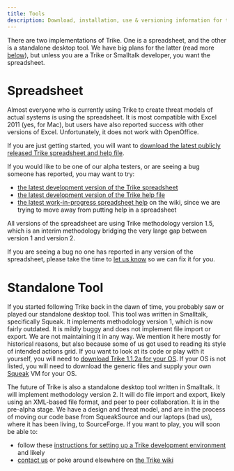 ```yaml
---
title: Tools
description: Download, installation, use & versioning information for the Trike tool.
---
```


There are two implementations of Trike.  One is a spreadsheet, and the other is a standalone desktop tool.  We have big plans for the latter (read more [below](#standalone)), but unless you are a Trike or Smalltalk developer, you want the spreadsheet.

# <a name="spreadsheet">Spreadsheet</a>

Almost everyone who is currently using Trike to create threat models of actual systems is using the spreadsheet.  It is most compatible with Excel 2011 (yes, for Mac), but users have also reported success with other versions of Excel.  Unfortunately, it does not work with OpenOffice.
	
If you are just getting started, you will want to [download the latest publicly released Trike spreadsheet and help file](http://sourceforge.net/projects/trike/files/latest/download?source=files).
	
If you would like to be one of our alpha testers, or are seeing a bug someone has reported, you may want to try:
* [the latest development version of the Trike spreadsheet](https://sourceforge.net/p/trike/code/HEAD/tree/spreadsheet/trunk/src/Trike.xlsx)
* [the latest development version of the Trike help file](https://sourceforge.net/p/trike/code/HEAD/tree/spreadsheet/trunk/docs/help/TrikeHelp.xlsx)
* [the latest work-in-progress spreadsheet help](https://sourceforge.net/apps/trac/trike/wiki/Spreadsheet%20Help) on the wiki, since we are trying to move away from putting help in a spreadsheet

All versions of the spreadsheet are using Trike methodology version 1.5, which is an interim methodology bridging the very large gap between version 1 and version 2.
	
If you are seeing a bug no one has reported in any version of the spreadsheet, please take the time to [let us know](contact.shtml) so we can fix it for you.

# <a name="standalone">Standalone Tool</a>

If you started following Trike back in the dawn of time, you probably saw or played our standalone desktop tool.  This tool was written in Smalltalk, specifically Squeak.  It implements methodology version 1, which is now fairly outdated.  It is mildly buggy and does not implement file import or export.  We are not maintaining it in any way.  We mention it here mostly for historical reasons, but also because some of us got used to reading its style of intended actions grid.  If you want to look at its code or play with it yourself, you will need to [download Trike 1.1.2a for your OS](https://sourceforge.net/projects/trike/files/trike/1.1.2a/).  If your OS is not listed, you will need to download the generic files and supply your own [Squeak](http://www.squeak.org/) VM for your OS. 

The future of Trike is also a standalone desktop tool written in Smalltalk.  It will implement methodology version 2.  It will do file import and export, likely using an XML-based file format, and peer to peer collaboration.  It is in the pre-alpha stage.  We have a design and threat model, and are in the process of moving our code base from SqueakSource and our laptops (bad us), where it has been living, to SourceForge.  If you want to play, you will soon be able to:
* follow these [instructions for setting up a Trike development environment](http://trike.wiki.sourceforge.net/Development+Environment) and likely
* [contact us](/contact.shtml) or poke around elsewhere on [the Trike wiki](http://trike.wiki.sourceforge.net/)
